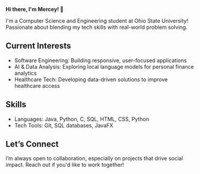 **Hi there, I'm Mercey! 👋**

I'm a Computer Science and Engineering student at Ohio State University! 
Passionate about blending my tech skills with real-world problem solving. 

## Current Interests
- Software Engineering: Building responsive, user-focused applications
- AI & Data Analysis: Exploring local language models for personal finance analytics
- Healthcare Tech: Developing data-driven solutions to improve healthcare access
  
## Skills
- Languages: Java, Python, C, SQL, HTML, CSS, Python
- Tech Tools: Git, SQL databases, JavaFX

## Let’s Connect
I’m always open to collaboration, especially on projects that drive social impact. Reach out if you'd like to work together!
